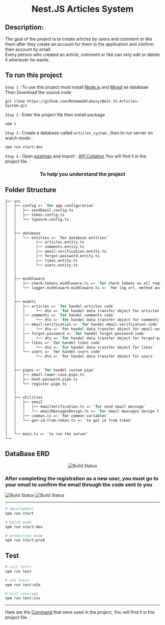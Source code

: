 <h1 align="center">Nest.JS Articles System</h1>

## Description:

The goal of the project is to create articles by users and comment or like them after they create an account for them in the application and confirm their account by email.  
Every person who created an article, comment or like can only edit or delete it whenever he wants.

## To run this project

`Step 1` : To use this project must install [Node.js](https://nodejs.org/en/) and [Mysql](https://www.mysql.com/downloads/) as database Then Download the source code

```
git clone https://github.com/MohamedAlabasy/Nest.JS-Articles-System.git
```

`Step 2` : Enter the project file then install package

```
npm i
```

`Step 3` : Create a database called `articles_system` , then to run server on watch mode :

```
npm run start:dev
```

`Step 4` : Open [postman](https://www.postman.com/downloads/) and import : [API Collation](https://github.com/MohamedAlabasy/Nest.JS-Articles-System/blob/main/api_collection.json) You will find it in the project file.

<h3 align="center">To help you understand the project</h3>

## Folder Structure

```bash
├── src
│   ├── config => `for app configuration`
│   │   ├── sendEmail.config.ts
│   │   ├── token.config.ts
│   │   └── typeorm.config.ts
│   │
│   │
│   ├── database
│   │   └── entities => `for database entities`
│   │         |── articles.entity.ts
│   │         |── comments.entity.ts
│   │         |── email-verification.entity.ts
│   │         |── forgot-password.entity.ts
│   │         |── likes.entity.ts
│   │         └── users.entity.ts
│   │
│   │
│   ├── middleware
│   │   ├── check-tokens.middleware.ts => `for check tokens on all requests`
│   │   └── logger.middleware.middleware.ts => `for log url, method and statue of requests`
│   │
│   │
│   ├── models
│   │   ├── articles => `for handel articles code`
│   │   |     └── dto => `for handel data transfer object for articles`
│   │   │── comments => `for handel comments code`
│   │   |     └── dto => `for handel data transfer object for comments`
│   │   │── email-verification => `for handel email-verification code`
│   │   |     └── dto => `for handel data transfer object for email-verification`
│   │   │── forgot-password => `for handel forgot-password code`
│   │   |     └── dto => `for handel data transfer object for forgot-password`
│   │   │── likes => `for handel likes code`
│   │   |     └── dto => `for handel data transfer object for likes`
│   │   └── users => `for handel users code`
│   │         └── dto => `for handel data transfer object for users`
│   │
│   │
│   ├── pipes => `for handel custom pipe`
│   │   ├── email-lower-case.pipe.ts
│   │   ├── hash-password.pipe.ts
│   │   └── register.pipe.ts
│   │
│   │
│   ├── utilities
│   │   ├── email
│   │   │   │── emailVerification.ts => `for send email message`
│   │   │   └── emailMessagesDesign.ts => `for email messages design ( HTML & CSS )`
│   │   │── common.ts => `for common variables`
│   │   └── get-id-from-token.ts => `to get id from token`
│   │
│   │
│   └── main.ts => `to run the server`
└──
```

## DataBase ERD

<p align="center">
   <img src="https://user-images.githubusercontent.com/93389016/192885498-a6b67fc6-d45c-4227-8b59-a07dffa6889a.jpg" alt="Build Status">
</p>

### After completing the registration as a new user, you must go to your email to confirm the email through the code sent to you

   <img src="https://user-images.githubusercontent.com/93389016/192886872-2c8e9c28-f0a0-4fca-ac30-77f469bb119a.png" alt="Build Status">
   <img src="https://user-images.githubusercontent.com/93389016/192886906-3bc7efe9-c79e-4379-b502-5c6ad117592c.png" alt="Build Status">
</p>

<hr>

```bash
# development
npm run start

# watch mode
npm run start:dev

# production mode
npm run start:prod
```

## Test

```bash
# unit tests
npm run test

# e2e tests
npm run test:e2e

# test coverage
npm run test:cov
```

<hr>

Here are the [Command](https://github.com/MohamedAlabasy/Nest.JS-Articles-System/blob/main/command.txt) that were used in the project, You will find it in the project file.
